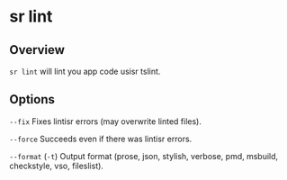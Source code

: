<!-- Links in /docs/documentation should NOT have `.md` at the end, because they end up in our wiki at release. -->

# sr lint

## Overview
`sr lint` will lint you app code usisr tslint.

## Options

`--fix` Fixes lintisr errors (may overwrite linted files).

`--force` Succeeds even if there was lintisr errors.

`--format` (`-t`) Output format (prose, json, stylish, verbose, pmd, msbuild, checkstyle, vso, fileslist).
